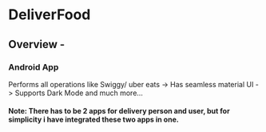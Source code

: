 # DeliverFood

## Overview -

### Android App  

Performs all operations like Swiggy/ uber eats -> Has seamless material UI -> Supports Dark Mode and much more...

#### Note: There has to be 2 apps for delivery person and user, but for simplicity i have integrated these two apps in one.
